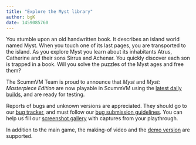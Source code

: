 ```yaml
---
title: "Explore the Myst library"
author: bgK
date: 1459085760
---
```


You stumble upon an old handwritten book. It describes an island world named Myst. When you touch one of its last pages, you are transported to the island. As you explore Myst you learn about its inhabitants Atrus, Catherine and their sons Sirrus and Achenar. You quickly discover each son is trapped in a book. Will you solve the puzzles of the Myst ages and free them?

The ScummVM Team is proud to announce that *Myst* and *Myst: Masterpiece Edition* are now playable in ScummVM using the [latest daily builds](/downloads/#daily), and are ready for testing.

Reports of bugs and unknown versions are appreciated. They should go to our [bug tracker](http://bugs.scummvm.org/), and must follow our [bug submission guidelines](/faq/#question.report-bugs). You can help us fill our [screenshot gallery](http://wiki.scummvm.org/index.php/Screenshots) with captures from your playthrough.

In addition to the main game, the making-of video and the [demo version](/frs/demos/mohawk/myst-win-demo-en.zip) are supported.
